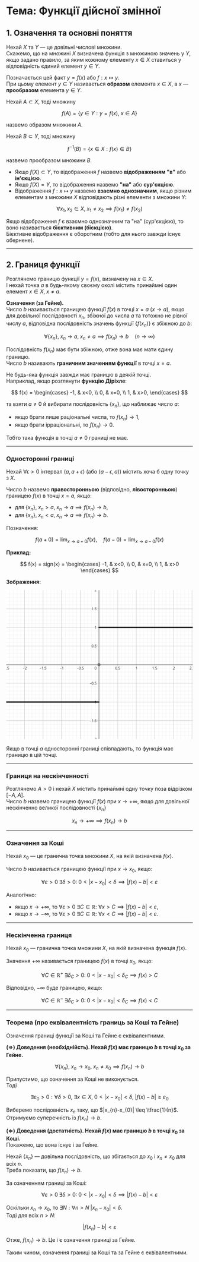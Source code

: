 # Тема: Функції дійсної змінної

## 1. Означення та основні поняття
Нехай $X$ та $Y$ — це довільні числові множини.  
Скажемо, що на множині $X$ визначена функція з множиною значень у $Y$, якщо задано правило, за яким кожному елементу $x \in X$ ставиться у відповідність єдиний елемент $y \in Y$.  

Позначається цей факт $y = f(x)$ або $f: x \mapsto y$.  
При цьому елемент $y \in Y$ називається **образом** елемента $x \in X$, а $x$ — **прообразом** елемента $y \in Y$.

Нехай $A \subset X$, тоді множину  

$$
f(A) = \{ y \in Y : y=f(x), \; x \in A \}
$$  

назвемо образом множини $A$.  

Нехай $B \subset Y$, тоді множину 

$$
f^{-1}(B) = \{ x \in X : f(x) \in B \}
$$  

назвемо прообразом множини $B$.  

- Якщо $f(X) \subset Y$, то відображення $f$ назвемо **відображенням "в"** або **ін'єкцією**.  
- Якщо $f(X) = Y$, то відображення назвемо **"на"** або **сур'єкцією**.  
- Відображення $f: x \mapsto y$ назвемо **взаємно однозначним**, якщо різним елементам з множини $X$ відповідають різні елементи з множини $Y$:  

$$
\forall x_{1}, x_{2} \in X, \; x_{1} \neq x_{2} \implies f(x_{1}) \neq f(x_{2})
$$

Якщо відображення $f$ є взаємно однозначним та "на" (сур'єкцією), то воно називається **бієктивним (бієкцією)**.  
Бієктивне відображення є оборотним (тобто для нього завжди існує обернене).

---

## 2. Границя функції

Розглянемо границю функції $y=f(x)$, визначену на $x \in X$.  
І нехай точка $a$ в будь-якому своєму околі містить принаймні один елемент $x \in X, \; x \neq a$.

**Означення (за Гейне).**  
Число $b$ називається границею функції $f(x)$ в точці $x=a$ ($x \to a$), якщо для довільної послідовності $x_{n}$, збіжної до числа $a$ та тотожно не рівної числу $a$, відповідна послідовність значень функції $\{f(x_{n})\}$ є збіжною до $b$:

$$
\forall \{x_{n}\}, \; x_{n} \to a, \; x_{n} \neq a \implies f(x_{n}) \to b \quad (n \to \infty)
$$

Послідовність $f(x_{n})$ має бути збіжною, отже вона має мати єдину границю.  
Число $b$ називають **граничним значенням функції** в точці $x=a$.

Не будь-яка функція завжди має границю в деякій точці.  
Наприклад, якщо розглянути **функцію Діріхле**:  

$$
f(x) =
\begin{cases}
-1, & x<0, \\
0, & x=0, \\
1, & x>0,
\end{cases}
$$  

та взяти $a \neq 0$ й вибирати послідовність $\{x_{n}\}$, що наближає число $a$:  
- якщо брати лише раціональні числа, то $f(x_{n}) \to 1$,  
- якщо брати ірраціональні, то $f(x_{n}) \to 0$.  

Тобто така функція в точці $a \neq 0$ границі не має.

---

### Односторонні границі
Нехай $\forall \epsilon > 0$ інтервал $(a, a+\epsilon)$ (або $(a-\epsilon, a)$) містить хоча б одну точку з $X$.  

Число $b$ назвемо **правосторонньою** (відповідно, **лівосторонньою**) границею $f(x)$ в точці $x=a$, якщо:  

- для $\{x_{n}\}, \; x_{n} > a, \; x_{n}\to a \implies f(x_{n}) \to b$,  
- для $\{x_{n}\}, \; x_{n} < a, \; x_{n}\to a \implies f(x_{n}) \to b$.

Позначення:  

$$
f(a+0) = \lim_{x \to a+0} f(x), \quad f(a-0) = \lim_{x \to a-0} f(x)
$$
	
**Приклад:**  

$$
f(x) =
sign(x) =
\begin{cases}
-1, & x<0, \\
0, & x=0, \\
1, & x>0
\end{cases}
$$

**Зображення:**

![Графік sign(x)](../../resources/images/sign_x.png)

Якщо в точці $a$ односторонні границі співпадають, то функція має границю в цій точці.

---

### Границя на нескінченності
Розглянемо $A > 0$ і нехай $X$ містить принаймні одну точку поза відрізком $[-A, A]$.  
Число $b$ назвемо границею функції $f(x)$ при $x \to +\infty$, якщо для довільної нескінченно великої послідовності $\{x_{n}\}$  

$$
x_{n} \to +\infty \implies f(x_{n}) \to b
$$

---

### Означення за Коші
Нехай $x_{0}$ — це гранична точка множини $X$, на якій визначена $f(x)$.  

Число $b$ називається границею функції при $x \to x_{0}$, якщо:

$$
\forall \varepsilon > 0 \; \exists \delta > 0: \; 0<|x-x_{0}|<\delta \implies |f(x)-b|<\varepsilon
$$

Аналогічно:  
- якщо $x \to +\infty$, то $\forall \varepsilon > 0 \; \exists C \in \mathbb{R}$: $\forall x > C \implies |f(x)-b| < \varepsilon$,  
- якщо $x \to -\infty$, то $\forall \varepsilon > 0 \; \exists C \in \mathbb{R}$: $\forall x < C \implies |f(x)-b| < \varepsilon$.

---

### Нескінченна границя
Нехай $x_{0}$ — гранична точка множини $X$, на якій визначена функція $f(x)$.  

Значення $+\infty$ називається границею $f(x)$ в точці $x_{0}$, якщо:  

$$
\forall C \in \mathbb{R}^+ \; \exists \delta_C > 0 : \; 0 < |x-x_{0}| < \delta_C \implies f(x) > C
$$

Відповідно, $-\infty$ буде границею, якщо:  

$$
\forall C \in \mathbb{R}^- \; \exists \delta_C > 0 : \; 0 < |x-x_{0}| < \delta_C \implies f(x) < C
$$

---

### Теорема (про еквівалентність границь за Коші та Гейне)
Означення границі функції за Коші та Гейне є еквівалентними.  

**(⇒) Доведення (необхіднійсть). Нехай $f(x)$ має границю $b$ в точці $x_{0}$ за Гейне.**  

$$
\forall \{x_{n}\}, \; x_{n} \to x_{0}, \; x_{n}\neq x_{0} \implies f(x_{n}) \to b
$$

Припустимо, що означення за Коші не виконується.  
Тоді  

$$
\exists \varepsilon_0 > 0 : \forall \delta > 0, \; \exists x \in X, \; 0<|x-x_{0}|<\delta, \; |f(x)-b|\geq \varepsilon_0
$$

Виберемо послідовність $x_{n}$ таку, що $|x_{n}-x_{0}| \leq \tfrac{1}{n}$.  
Отримуємо суперечність із $f(x_{n}) \to b$.  

**(⇐) Доведення (достатність). Нехай $f(x)$ має границю $b$ в точці $x_{0}$ за Коші.**  
Покажемо, що вона існує і за Гейне.

Нехай $\{x_{n}\}$ — довільна послідовність, що збігається до $x_{0}$ і $x_{n} \neq x_{0}$ для всіх $n$.  
Треба показати, що $f(x_{n}) \to b$.

За означенням границі за Коші: 

$$
\forall \varepsilon > 0 \; \exists \delta > 0 : \; 0 < |x - x_{0}| < \delta \implies |f(x)-b| < \varepsilon
$$

Оскільки $x_{n} \to x_{0}$, то $\exists N: \forall n > N \; |x_{n}-x_{0}| < \delta$.  
Тоді для всіх $n > N$:  

$$
|f(x_{n}) - b| < \varepsilon
$$

Отже, $f(x_{n}) \to b$. Це і є означення границі за Гейне.  

Таким чином, означення границі за Коші та за Гейне є еквівалентними.

